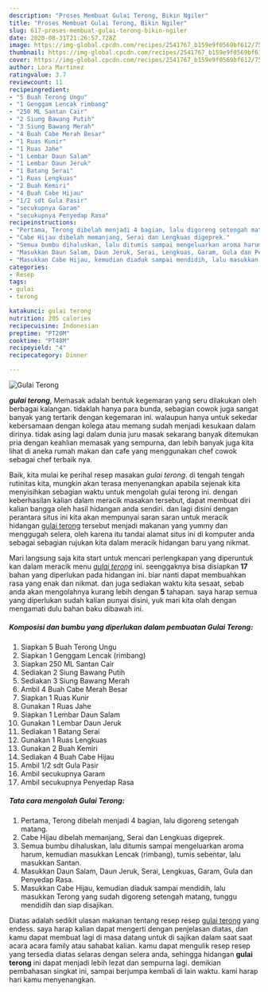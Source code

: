 ```yaml
---
description: "Proses Membuat Gulai Terong, Bikin Ngiler"
title: "Proses Membuat Gulai Terong, Bikin Ngiler"
slug: 617-proses-membuat-gulai-terong-bikin-ngiler
date: 2020-08-31T21:26:57.728Z
image: https://img-global.cpcdn.com/recipes/2541767_b159e9f0569bf612/751x532cq70/gulai-terong-foto-resep-utama.jpg
thumbnail: https://img-global.cpcdn.com/recipes/2541767_b159e9f0569bf612/751x532cq70/gulai-terong-foto-resep-utama.jpg
cover: https://img-global.cpcdn.com/recipes/2541767_b159e9f0569bf612/751x532cq70/gulai-terong-foto-resep-utama.jpg
author: Lora Martinez
ratingvalue: 3.7
reviewcount: 11
recipeingredient:
- "5 Buah Terong Ungu"
- "1 Genggam Lencak rimbang"
- "250 ML Santan Cair"
- "2 Siung Bawang Putih"
- "3 Siung Bawang Merah"
- "4 Buah Cabe Merah Besar"
- "1 Ruas Kunir"
- "1 Ruas Jahe"
- "1 Lembar Daun Salam"
- "1 Lembar Daun Jeruk"
- "1 Batang Serai"
- "1 Ruas Lengkuas"
- "2 Buah Kemiri"
- "4 Buah Cabe Hijau"
- "1/2 sdt Gula Pasir"
- "secukupnya Garam"
- "secukupnya Penyedap Rasa"
recipeinstructions:
- "Pertama, Terong dibelah menjadi 4 bagian, lalu digoreng setengah matang."
- "Cabe Hijau dibelah memanjang, Serai dan Lengkuas digeprek."
- "Semua bumbu dihaluskan, lalu ditumis sampai mengeluarkan aroma harum, kemudian masukkan Lencak (rimbang), tumis sebentar, lalu masukkan Santan."
- "Masukkan Daun Salam, Daun Jeruk, Serai, Lengkuas, Garam, Gula dan Penyedap Rasa."
- "Masukkan Cabe Hijau, kemudian diaduk sampai mendidih, lalu masukkan Terong yang sudah digoreng setengah matang, tunggu mendidih dan siap disajikan."
categories:
- Resep
tags:
- gulai
- terong

katakunci: gulai terong 
nutrition: 205 calories
recipecuisine: Indonesian
preptime: "PT20M"
cooktime: "PT48M"
recipeyield: "4"
recipecategory: Dinner

---
```



![Gulai Terong](https://img-global.cpcdn.com/recipes/2541767_b159e9f0569bf612/751x532cq70/gulai-terong-foto-resep-utama.jpg)

<b><i>gulai terong</i></b>, Memasak adalah bentuk kegemaran yang seru dilakukan oleh berbagai kalangan. tidaklah hanya para bunda, sebagian cowok juga sangat banyak yang tertarik dengan kegemaran ini. walaupun hanya untuk sekedar kebersamaan dengan kolega atau memang sudah menjadi kesukaan dalam dirinya. tidak asing lagi dalam dunia juru masak sekarang banyak ditemukan pria dengan keahlian memasak yang sempurna, dan lebih banyak juga kita lihat di aneka rumah makan dan cafe yang menggunakan chef cowok sebagai chef terbaik nya.

Baik, kita mulai ke perihal resep masakan <i>gulai terong</i>. di tengah tengah rutinitas kita, mungkin akan terasa menyenangkan apabila sejenak kita menyisihkan sebagian waktu untuk mengolah gulai terong ini. dengan keberhasilan kalian dalam meracik masakan tersebut, dapat membuat diri kalian bangga oleh hasil hidangan anda sendiri. dan lagi disini dengan perantara situs ini kita akan mempunyai saran saran untuk meracik hidangan <u>gulai terong</u> tersebut menjadi makanan yang yummy dan menggugah selera, oleh karena itu tandai alamat situs ini di komputer anda sebagai sebagian rujukan kita dalam meracik hidangan baru yang nikmat.




Mari langsung saja kita start untuk mencari perlengkapan yang diperuntuk kan dalam meracik menu <u><i>gulai terong</i></u> ini. seenggaknya bisa disiapkan <b>17</b> bahan yang diperlukan pada hidangan ini. biar nanti dapat membuahkan rasa yang enak dan nikmat. dan juga sediakan waktu kita sesaat, sebab anda akan mengolahnya kurang lebih dengan <b>5</b> tahapan. saya harap semua yang diperlukan sudah kalian punyai disini, yuk mari kita olah dengan mengamati dulu bahan baku dibawah ini.

<!--inarticleads1-->

##### Komposisi dan bumbu yang diperlukan dalam pembuatan Gulai Terong:

1. Siapkan 5 Buah Terong Ungu
1. Siapkan 1 Genggam Lencak (rimbang)
1. Siapkan 250 ML Santan Cair
1. Sediakan 2 Siung Bawang Putih
1. Sediakan 3 Siung Bawang Merah
1. Ambil 4 Buah Cabe Merah Besar
1. Siapkan 1 Ruas Kunir
1. Gunakan 1 Ruas Jahe
1. Siapkan 1 Lembar Daun Salam
1. Gunakan 1 Lembar Daun Jeruk
1. Sediakan 1 Batang Serai
1. Gunakan 1 Ruas Lengkuas
1. Gunakan 2 Buah Kemiri
1. Sediakan 4 Buah Cabe Hijau
1. Ambil 1/2 sdt Gula Pasir
1. Ambil secukupnya Garam
1. Ambil secukupnya Penyedap Rasa




<!--inarticleads2-->

##### Tata cara mengolah Gulai Terong:

1. Pertama, Terong dibelah menjadi 4 bagian, lalu digoreng setengah matang.
1. Cabe Hijau dibelah memanjang, Serai dan Lengkuas digeprek.
1. Semua bumbu dihaluskan, lalu ditumis sampai mengeluarkan aroma harum, kemudian masukkan Lencak (rimbang), tumis sebentar, lalu masukkan Santan.
1. Masukkan Daun Salam, Daun Jeruk, Serai, Lengkuas, Garam, Gula dan Penyedap Rasa.
1. Masukkan Cabe Hijau, kemudian diaduk sampai mendidih, lalu masukkan Terong yang sudah digoreng setengah matang, tunggu mendidih dan siap disajikan.




Diatas adalah sedikit ulasan makanan tentang resep resep <u>gulai terong</u> yang endess. saya harap kalian dapat mengerti dengan penjelasan diatas, dan kamu dapat membuat lagi di masa datang untuk di sajikan dalam saat saat acara acara family atau sahabat kalian. kamu dapat mengulik resep resep yang tersedia diatas selaras dengan selera anda, sehingga hidangan <b>gulai terong</b> ini dapat menjadi lebih lezat dan sempurna lagi. demikian pembahasan singkat ini, sampai berjumpa kembali di lain waktu. kami harap hari kamu menyenangkan.

